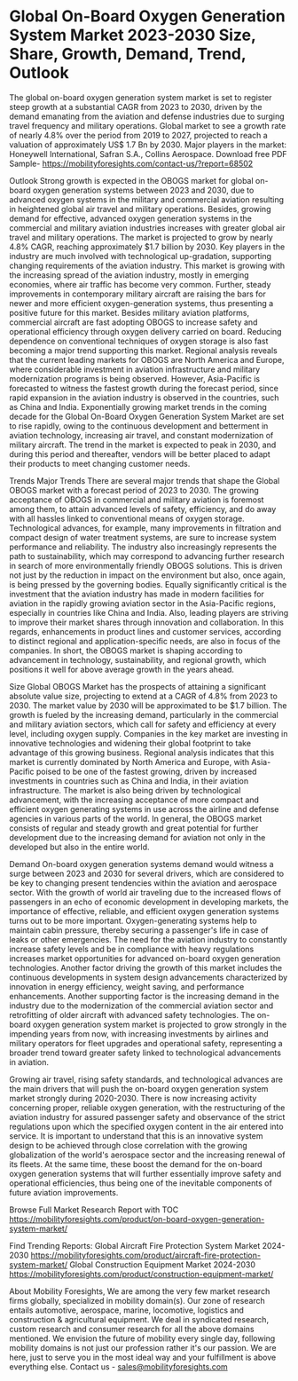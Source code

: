 # Global On-Board Oxygen Generation System Market 2023-2030 Size, Share, Growth, Demand, Trend, Outlook

The global on-board oxygen generation system market is set to register steep growth at a substantial CAGR from 2023 to 2030, driven by the demand emanating from the aviation and defense industries due to surging travel frequency and military operations. Global market to see a growth rate of nearly 4.8% over the period from 2019 to 2027, projected to reach a valuation of approximately US$ 1.7 Bn by 2030. Major players in the market: Honeywell International, Safran S.A., Collins Aerospace.
Download free PDF Sample- https://mobilityforesights.com/contact-us/?report=68502

Outlook
Strong growth is expected in the OBOGS market for global on-board oxygen generation systems between 2023 and 2030, due to advanced oxygen systems in the military and commercial aviation resulting in heightened global air travel and military operations. Besides, growing demand for effective, advanced oxygen generation systems in the commercial and military aviation industries increases with greater global air travel and military operations. The market is projected to grow by nearly 4.8% CAGR, reaching approximately $1.7 billion by 2030. Key players in the industry are much involved with technological up-gradation, supporting changing requirements of the aviation industry.
This market is growing with the increasing spread of the aviation industry, mostly in emerging economies, where air traffic has become very common. Further, steady improvements in contemporary military aircraft are raising the bars for newer and more efficient oxygen-generation systems, thus presenting a positive future for this market.
Besides military aviation platforms, commercial aircraft are fast adopting OBOGS to increase safety and operational efficiency through oxygen delivery carried on board. Reducing dependence on conventional techniques of oxygen storage is also fast becoming a major trend supporting this market.
Regional analysis reveals that the current leading markets for OBOGS are North America and Europe, where considerable investment in aviation infrastructure and military modernization programs is being observed. However, Asia-Pacific is forecasted to witness the fastest growth during the forecast period, since rapid expansion in the aviation industry is observed in the countries, such as China and India.
Exponentially growing market trends in the coming decade for the Global On-Board Oxygen Generation System Market are set to rise rapidly, owing to the continuous development and betterment in aviation technology, increasing air travel, and constant modernization of military aircraft. The trend in the market is expected to peak in 2030, and during this period and thereafter, vendors will be better placed to adapt their products to meet changing customer needs. 

Trends
Major Trends There are several major trends that shape the Global OBOGS market with a forecast period of 2023 to 2030. The growing acceptance of OBOGS in commercial and military aviation is foremost among them, to attain advanced levels of safety, efficiency, and do away with all hassles linked to conventional means of oxygen storage. Technological advances, for example, many improvements in filtration and compact design of water treatment systems, are sure to increase system performance and reliability.
The industry also increasingly represents the path to sustainability, which may correspond to advancing further research in search of more environmentally friendly OBOGS solutions. This is driven not just by the reduction in impact on the environment but also, once again, is being pressed by the governing bodies. Equally significantly critical is the investment that the aviation industry has made in modern facilities for aviation in the rapidly growing aviation sector in the Asia-Pacific regions, especially in countries like China and India.
Also, leading players are striving to improve their market shares through innovation and collaboration. In this regards, enhancements in product lines and customer services, according to distinct regional and application-specific needs, are also in focus of the companies. In short, the OBOGS market is shaping according to advancement in technology, sustainability, and regional growth, which positions it well for above average growth in the years ahead.

Size
Global OBOGS Market has the prospects of attaining a significant absolute value size, projecting to extend at a CAGR of 4.8% from 2023 to 2030. The market value by 2030 will be approximated to be $1.7 billion. The growth is fueled by the increasing demand, particularly in the commercial and military aviation sectors, which call for safety and efficiency at every level, including oxygen supply. Companies in the key market are investing in innovative technologies and widening their global footprint to take advantage of this growing business.
Regional analysis indicates that this market is currently dominated by North America and Europe, with Asia-Pacific poised to be one of the fastest growing, driven by increased investments in countries such as China and India, in their aviation infrastructure. The market is also being driven by technological advancement, with the increasing acceptance of more compact and efficient oxygen generating systems in use across the airline and defense agencies in various parts of the world.
In general, the OBOGS market consists of regular and steady growth and great potential for further development due to the increasing demand for aviation not only in the developed but also in the entire world.

Demand 
On-board oxygen generation systems demand would witness a surge between 2023 and 2030 for several drivers, which are considered to be key to changing present tendencies within the aviation and aerospace sector. With the growth of world air traveling due to the increased flows of passengers in an echo of economic development in developing markets, the importance of effective, reliable, and efficient oxygen generation systems turns out to be more important. Oxygen-generating systems help to maintain cabin pressure, thereby securing a passenger's life in case of leaks or other emergencies. The need for the aviation industry to constantly increase safety levels and be in compliance with heavy regulations increases market opportunities for advanced on-board oxygen generation technologies. Another factor driving the growth of this market includes the continuous developments in system design advancements characterized by innovation in energy efficiency, weight saving, and performance enhancements. Another supporting factor is the increasing demand in the industry due to the modernization of the commercial aviation sector and retrofitting of older aircraft with advanced safety technologies. The on-board oxygen generation system market is projected to grow strongly in the impending years from now, with increasing investments by airlines and military operators for fleet upgrades and operational safety, representing a broader trend toward greater safety linked to technological advancements in aviation.

Growing air travel, rising safety standards, and technological advances are the main drivers that will push the on-board oxygen generation system market strongly during 2020-2030. There is now increasing activity concerning proper, reliable oxygen generation, with the restructuring of the aviation industry for assured passenger safety and observance of the strict regulations upon which the specified oxygen content in the air entered into service. It is important to understand that this is an innovative system design to be achieved through close correlation with the growing globalization of the world's aerospace sector and the increasing renewal of its fleets. At the same time, these boost the demand for the on-board oxygen generation systems that will further essentially improve safety and operational efficiencies, thus being one of the inevitable components of future aviation improvements.


Browse Full Market Research Report with TOC https://mobilityforesights.com/product/on-board-oxygen-generation-system-market/

Find Trending Reports:
Global Aircraft Fire Protection System Market 2024-2030
https://mobilityforesights.com/product/aircraft-fire-protection-system-market/
Global Construction Equipment Market 2024-2030
https://mobilityforesights.com/product/construction-equipment-market/


About Mobility Foresights,
We are among the very few market research firms globally, specialized in mobility domain(s). Our zone of research entails automotive, aerospace, marine, locomotive, logistics and construction & agricultural equipment. We deal in syndicated research, custom research and consumer research for all the above domains mentioned.
We envision the future of mobility every single day, following mobility domains is not just our profession rather it's our passion. We are here, just to serve you in the most ideal way and your fulfillment is above everything else. Contact us -  sales@mobilityforesights.com 

